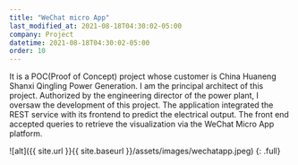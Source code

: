 ```yaml
---
title: "WeChat micro App"
last_modified_at: 2021-08-18T04:30:02-05:00
company: Project
datetime: 2021-08-18T04:30:02-05:00
order: 10
---
```


It is a POC(Proof of Concept) project whose customer is China Huaneng Shanxi Qingling Power Generation. I am the principal architect of this project. Authorized by the engineering director of the power plant, I oversaw the development of this project. The application integrated the REST service with its frontend to predict the electrical output. The front end accepted queries to retrieve the visualization via the WeChat Micro App platform.

![alt]({{ site.url }}{{ site.baseurl }}/assets/images/wechatapp.jpeg)
{: .full}
